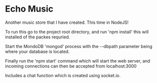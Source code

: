 # Echo Music

Another music store that I have created. This time in NodeJS!

To run this go to the project root directory, and run 'npm install' this will installed of the packes requried. 

Start the MondoDB 'mongod' process with the --dbpath parameter being where your database is located.

Finally run the 'npm start' command which will start the web server, and incoming connections can then be accepted from localhost:3000

Includes a chat function which is created using socket.io.